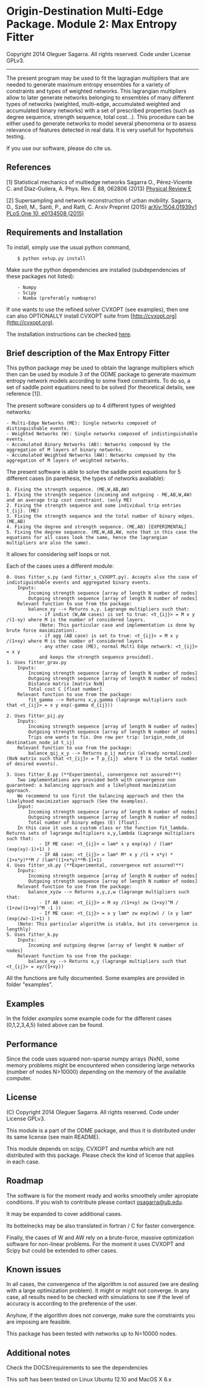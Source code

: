 Origin-Destination Multi-Edge Package. Module 2: Max Entropy Fitter
========================================================================

 Copyright 2014 Oleguer Sagarra. All rights reserved. Code under License GPLv3.
______________________________________________________________________________________

The present program may be used to fit the lagragian multipliers that are needed to generate maximum entropy ensembles for a variety of constraints and types of weighted networks. 
This lagrangian multipliers allow to later generate networks belonging to ensembles of many different types of networks (weighted, multi-edge, accumulated weighted and accumulated binary networks) with a set of prescribed properties (such as degree sequence, strength sequence, total cost...). This procedure can be either used to generate networks to model several phenomena or to assess relevance of features detected in real data. It is very usefull for hypotehsis testing.

If you use our software, please do cite us.

## References 

[1] Statistical mechanics of multiedge networks
	Sagarra O., Pérez-Vicente C. and Díaz-Guilera, A.  Phys. Rev. E 88, 062806 (2013)
    [Physical Review E](http://pre.aps.org/abstract/PRE/v88/i6/e062806)

[2] Supersampling and network reconstruction of urban mobility.
	Sagarra, O., Szell, M., Santi, P., and Ratti, C. Arxiv Preprint (2015)
	[arXiv:1504.01939v1](http://arxiv.org/abs/1504.01939)
    [PLoS One 10, e0134508 (2015)](http://journals.plos.org/plosone/article?id=10.1371/journal.pone.0134508)

## Requirements and Installation


To install, simply use the usual python command,
```
	$ python setup.py install
```		

Make sure the python dependencies are installed (subdependencies of these packages not listed):
```
	- Numpy
	- Scipy
	- Numba (preferably numbapro)
```

If one wants to use the refined solver CVXOPT (see examples), then one can also OPTIONALLY install CVXOPT suite from [http://cvxopt.org](http://cvxopt.org).

The installation instructions can be checked [here](http://cvxopt.org/install/index.html).
 
## Brief description of the Max Entropy Fitter

This python package may be used to obtain the lagrange multipliers which then can be used by module 3 of the ODME package to generate maximum entropy network models according to some fixed constraints.
To do so, a set of saddle point equations need to be solved (for theoretical details, see reference [1]).

The present software considers up to 4 different types of weighted networks:
	
	- Multi-Edge Networks (ME): Single networks composed of distinguishable events.
	- Weighted Networks (W): Single networks composed of indistinguishable events.
	- Accumulated Binary Networks (AB): Networks composed by the aggregation of M layers of binary networks.
	- Accumulated Weighted Networks (AW): Networks composed by the aggregation of M layers of weighted networks.

The present software is able to solve the saddle point equations for 5 different cases (in parethesis, the types of networks available):
	
	0. Fixing the strength sequence. (ME,W,AB,AW)
	1. FIxing the strength sequence (incoming and outgoing - ME,AB,W,AW) and an average trip cost constraint. (only ME)
	2. Fixing the strength sequence and some individual trip entries t_{ij}. (ME)
	3. Fixing the strength sequence and the total number of binary edges. (ME,AB)
	4. Fixing the degree and strength sequence. (ME,AB) [EXPERIMENTAL]
	5. Fixing the degree sequence. (ME,W,AB,AW, note that in this case the equations for all cases look the same, hence the lagrangian multipliers are also the same).

	
It allows for considering self loops or not.
	
Each of the cases uses a different module:

	0. Uses fitter_s.py (and fitter_s_CVXOPT.py). Accepts also the case of indistiguishable events and aggregated binary events.
		Inputs:
			Incoming strength sequence [array of length N number of nodes] 
			Outgoing strength sequence [array of length N number of nodes] 
		Relevant function to use from the package:
			balance_xy --> Returns x,y. Lagrange multipliers such that:
				- if indist (W,AW cases) is set to true: <t_{ij}> = M x y /(1-xy) where M is the number of considered layers. 
				(Note: This particular case and implementation is done by brute force maximization).
				- if agg (AB case) is set to true: <t_{ij}> = M x y /(1+xy) where M is the number of considered layers
				- any other case (ME), normal Multi Edge network: <t_{ij}> = x y
				and keeps the strength sequence provided).
	1. Uses fitter_grav.py
		Inputs:
			Incoming strength sequence [array of length N number of nodes] 
			Outgoing strength sequence [array of length N number of nodes]
			Distance matrix [matrix NxN]
			Total cost C [float number]
		Relevant function to use from the package:
			fit_gamma --> Returns x,y,gamma (lagrange multipliers such that <t_{ij}> = x y exp(-gamma d_{ij}))
		
	2. Uses fitter_pij.py
		Inputs:
			Incoming strength sequence [array of length N number of nodes] 
			Outgoing strength sequence [array of length N number of nodes]
			Trips one wants to fix. One row per trip: [origin_node_id destination_node_id t_ij]
		Relevant function to use from the package:
			balance_qij_x_y --> Returns p_ij matrix (already normalized) (NxN matrix such that <t_{ij}> = T p_{ij}  where T is the total number of desired events).
	
	3. Uses fitter_E.py (**Experimental, convergence not assured!**)
		Two implementations are provided both with convergence non guaranteed: a balancing approach and a likelyhood maximization approach.
		We recommend to use first the balancing approach and then the likelyhood maximization approach (See the examples).		
		Input:
			Incoming strength sequence [array of length N number of nodes] 
			Outgoing strength sequence [array of length N number of nodes]
			Total number of binary edges (E) [float].
		In this case it uses a custom class or the function fit_lambda. Returns sets of lagrange multipliers x,y,lambda (Lagrange multipliers such that:
				- IF ME case: <t_{ij}> = lam* x y exp(xy) / (lam*(exp(xy)-1)+1) )
				- IF AB case: <t_{ij}> = lam* M* x y /(1 + x*y) *(1+x*y)**M / (lam*((1+x*y)**M-1)+1) 
	4. Uses fitter_sk.py (**Experimental, convergence not assured!**)
		Inputs:
			Incoming strength sequence [array of length N number of nodes] 
			Outgoing strength sequence [array of length N number of nodes]
		Relevant function to use from the package:
			balance_xyzw --> Returns x,y,z,w (lagrange multipliers such that:
				- If AB case: <t_{ij}> = M xy /(1+xy) zw (1+xy)^M / (1+zw((1+xy)^M -1 ))
				- If ME case: <t_{ij}> = x y lam* zw exp(zw) / (x y lam*(exp(zw)-1)+1) )
        (Note: This particular algorithm is stable, but its convergence is lengthly)
	5. Uses fitter_k.py
		Inputs:
			Incoming and outgoing degree [array of lenght N number of nodes]
		Relevant function to use from the package:
			balance_xy --> Returns x,y (lagrange multipliers such that <t_{ij}> = xy/(1+xy))

All the functions are fully documented. Some examples are provided in folder "examples".


## Examples

In the folder *examples* some example code for the different cases (0,1,2,3,4,5) listed above can be found.


## Performance

Since the code uses squared non-sparse numpy arrays (NxN), some memory problems might be encountered when considering large networks (number of nodes N>10000) 
depending on the memory of the available computer.

## License

(C) Copyright 2014 Oleguer Sagarra.
All rights reserved. 
Code under License GPLv3.

This module is a part of the ODME package, and thus it is distributed under its same license (see main README).

This module depends on scipy, CVXOPT and numba which are not distributed with this package. Please check the kind of license that applies in each case.

## Roadmap

The software is for the moment ready and works smoothely under apropiate conditions.
If you wish to contribute please contact osagarra@ub.edu.

It may be expanded to cover additional cases.

Its bottelnecks may be also translated in fortran / C for faster convergence.

Finally, the cases of W and AW rely on a brute-force, massive optimization software for non-linear problems. 
For the moment it uses CVXOPT and Scipy but could be extended to other cases.

## Known issues 

In all cases, the convergence of the algorithm is not assured (we are dealing with a large optimization problem). 
It might or might not converge. In any case, all results need to be checked with simulations to see if the level of accuracy is according to the preference of the user.

Anyhow, if the algorithm does not converge, make sure the constraints you are imposing are feasible.

This package has been tested with networks up to N=10000 nodes.

## Additional notes

Check the DOCS/requirements to see the dependencies

This soft has been tested on Linux Ubuntu 12.10 and MacOS X 6.x

